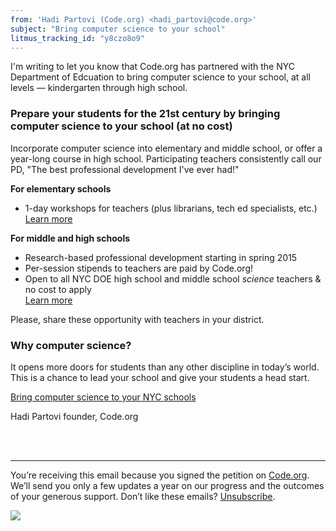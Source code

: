 ```yaml
---
from: 'Hadi Partovi (Code.org) <hadi_partovi@code.org>'
subject: "Bring computer science to your school"
litmus_tracking_id: "y8czo8o9"
---
```


I'm writing to let you know that Code.org has partnered with the NYC Department of Edcuation to bring computer science to your school, at all levels — kindergarten through high school. 

### Prepare your students for the 21st century by bringing computer science to your school (at no cost)

Incorporate computer science into elementary and middle school, or offer a year-long course in high school. Participating teachers consistently call our PD, "The best professional development I've ever had!"

**For elementary schools**<br />

- 1-day workshops for teachers (plus librarians, tech ed specialists, etc.) [Learn more](https://code.org/educate/nyc/)

**For middle and high schools**<br />

- Research-based professional development starting in spring 2015
- Per-session stipends to teachers are paid by Code.org!
- Open to all NYC DOE high school and middle school *science* teachers & no cost to apply<br />
[Learn more](https://code.org/educate/nyc/)

Please, share these opportunity with teachers in your district. 

### Why computer science?
It opens more doors for students than any other discipline in today’s world. This is a chance to lead your school and give your students a head start.

[Bring computer science to your NYC schools](https://code.org/educate/nyc/)





Hadi Partovi
founder, Code.org




<br />
<br />

<hr/>

You’re receiving this email because you signed the petition on [Code.org](https://code.org/). We’ll send you only a few updates a year on our progress and the outcomes of your generous support. Don’t like these emails? [Unsubscribe](<%= unsubscribe_link %>).

![](<%= tracking_pixel %>)

